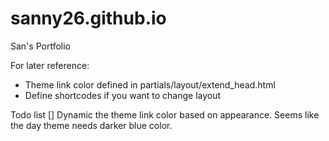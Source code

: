 # sanny26.github.io
San's Portfolio 

For later reference:
- Theme link color defined in partials/layout/extend_head.html
- Define shortcodes if you want to change layout

Todo list
[] Dynamic the theme link color based on appearance. Seems like the day theme needs darker blue color.